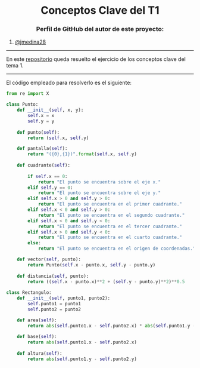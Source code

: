 <h1 align="center">Conceptos Clave del T1</h1>

<h3 align="center">Perfil de GitHub del autor de este proyecto:</h3>

1. [@jmedina28](https://github.com/jmedina28)

---
En este [repositorio](https://github.com/jmedina28/ConceptosClave1) queda resuelto el ejercicio de los conceptos clave del tema 1.
***

El código empleado para resolverlo es el siguiente:

```python
from re import X

class Punto:
    def __init__(self, x, y):
        self.x = x
        self.y = y
    
    def punto(self):
        return (self.x, self.y)

    def pantalla(self):
        return "({0},{1})".format(self.x, self.y)
    
    def cuadrante(self):
  
        if self.x == 0:
            return "El punto se encuentra sobre el eje x."
        elif self.y == 0:
            return "El punto se encuentra sobre el eje y."
        elif self.x > 0 and self.y > 0:
            return "El punto se encuentra en el primer cuadrante."
        elif self.x < 0 and self.y > 0:
            return "El punto se encuentra en el segundo cuadrante."
        elif self.x < 0 and self.y < 0:
            return "El punto se encuentra en el tercer cuadrante."
        elif self.x > 0 and self.y < 0:
            return "El punto se encuentra en el cuarto cuadrante."
        else:
            return "El punto se encuentra en el origen de coordenadas."

    def vector(self, punto):
        return Punto(self.x - punto.x, self.y - punto.y)
    
    def distancia(self, punto):
        return ((self.x - punto.x)**2 + (self.y - punto.y)**2)**0.5
   
class Rectangulo:
    def __init__(self, punto1, punto2):
        self.punto1 = punto1
        self.punto2 = punto2

    def area(self):
        return abs(self.punto1.x - self.punto2.x) * abs(self.punto1.y - self.punto2.y)
    
    def base(self):
        return abs(self.punto1.x - self.punto2.x)
    
    def altura(self):
        return abs(self.punto1.y - self.punto2.y)
```
